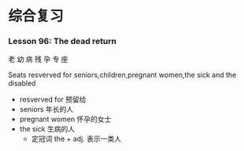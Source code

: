 # 综合复习

### Lesson 96: The dead return

老 幼 病 残 孕 专 座

Seats resverved for seniors,children,pregnant women,the sick and the disabled
* resverved for 预留给
* seniors 年长的人
* pregnant women 怀孕的女士
* the sick 生病的人
  * 定冠词 the + adj. 表示一类人


